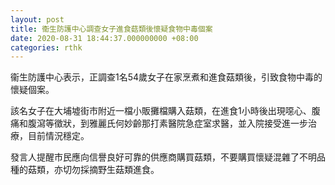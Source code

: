 ```yaml
---
layout: post
title: 衞生防護中心調查女子進食菇類後懷疑食物中毒個案
date: 2020-08-31 18:44:37.000000000 +08:00
categories: rthk
---
```


衞生防護中心表示，正調查1名54歲女子在家烹煮和進食菇類後，引致食物中毒的懷疑個案。

該名女子在大埔墟街市附近一檔小販攤檔購入菇類，在進食1小時後出現噁心、腹痛和腹瀉等徵狀，到雅麗氏何妙齡那打素醫院急症室求醫，並入院接受進一步治療，目前情況穩定。

發言人提醒市民應向信譽良好可靠的供應商購買菇類，不要購買懷疑混雜了不明品種的菇類，亦切勿採摘野生菇類進食。
